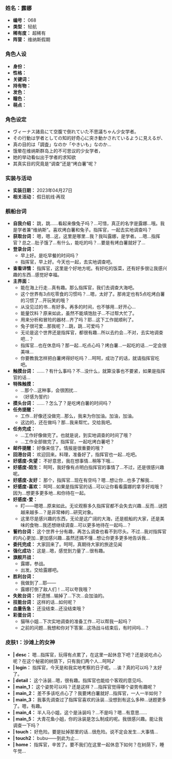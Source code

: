 ### 姓名：露娜
* **编号：** 068
* **类型：** 轻航
* **稀有度：** 超稀有
* **阵营：** 维纳斯假期


### 角色人设
* **身份：** 
* **性格：** 
* **关键词：** 
* **持有物：** 
* **发色：** 
* **瞳色：** 
* **萌点：** 


### 角色设定
* ヴィーナス諸島にて空腹で倒れていた不思議ちゃん少女学者。
* その行動は学者としての知的好奇心に突き動かされているように見えるが、
* 真の目的は「調査」なのか「やきいも」なのか…
* 饿晕在维纳斯群岛上的不可思议的少女学者，
* 她的举动看似出于学者的求知欲
* 其真实目的究竟是“调查”还是“烤白薯”呢？


### 实装与活动
* **实装日期：** 2023年04月27日
* **相关活动：** 假日航线·再现


### 舰船台词
* **自我介绍：** 跳，跳……看起来像兔子吗？…可惜，真正的名字是露娜…哦。我是学者兼“维纳斯”。喜欢烤白薯和兔子。指挥官，一起去实地调查吗？
* **获取台词：** 嗯，嗯…这，这里是哪里…我？我叫露娜，是学者。…嗯…指挥官？总之…肚子饿了…有什么，能吃的吗？…要是有烤白薯就好了…
* **登录台词：**
  * 早上好。是吃早餐的时间吗？
  * 指挥官，早上好。今天也一起，去实地调查吧。
* **查看详情：** 指挥官，这里是个好地方呢。有好吃的饭菜，还有好多很让我感兴趣的东西…感觉好幸福。
* **主界面：**
  * 能在海上行走…真有趣。那么指挥官，我们去调查大海吧。
  * 这个世界有3点吃零食的习惯吗？…嗯，太好了。那肯定也有5点吃烤白薯的习惯了…开玩笑的哦？
  * 从没见过的书…有好多。再多的时间，也不够用…好开心…
  * 能量饮料？原来如此，虽然不能填饱肚子…不过帮大忙了。
  * 用来分析和冒险的器材…齐了吗？耶…这下工作就顺利了。
  * 兔子很可爱…那我呢？…跳，跳…可爱吗？
  * 无论是这个世界还是指挥官，都很有趣…所以去约会…不对，去实地调查吧…？
  * 指挥官…也在休息吗？那一起…吃点心吗？烤白薯…一起吃的话…一定会很美味…
  * 你要教我怎样把白薯烤得好吃吗？…呵呵，成功了的话，就请指挥官吃吧。
* **触摸台词：** ……？有什么事吗？不…没什么，就算没事也不要紧，如果是指挥官的话…
* **特殊触摸：**
  * …那个…这种事，会很困扰…
  * （好感为誓约）
* **摸头台词：** ……？怎么了？是吃烤白薯的时间吗？
* **任务提醒：**
  * 工作…好像还没做完…那么，我来为你加油。加油，加油。
  * 这边的，还在做吗？那…我来帮忙。交给我吧。
* **任务完成：**
  * …工作好像做完了。也就是说，到实地调查的时间了哦？
  * …工作全部做完了。指挥官，一起吃烤白薯吧？
* **邮件提醒：** 好像来信了。情报是很重要的哦？
* **回港台词：** 欢迎回来。料理，准备好了，指挥官也一起…吃吧。
* **好感度-失望：** 不好意思，我在想事情…稍等下哦…
* **好感度-陌生：** 呵呵，我好像有点明白指挥官的事情了…不过，还是很感兴趣呢。
* **好感度-友好：** 那个，指挥官…现在有空吗？嗯…想让你…也多了解我…
* **好感度-喜欢：** 呵呵…如果是指挥官的话…可以让你看看露娜的拿手好戏哦？因为…想更多更多地…和你待在一起。
* **好感度-爱：**
  * 盯——嗯嗯…原来如此。无论观察多久指挥官都不会失去兴趣…反而…谜团越来越多…？是非常棒的…研究对象。
  * 这里尽是感兴趣的东西，无论是这广阔的大海，还是舰船的大家，还是美味的食物…我还想继续调查…可以更多地待在一起吗…？
* **誓约台词：** 这个世界十分有趣，再怎么调查也看不到尽头。不过…我对指挥官的内心更加…更加感兴趣…虽然还搞不懂…想让你更多更多地告诉我…
* **委托完成：** 大家回来了。呵呵，真期待大家的旅途见闻
* **强化成功：** 这是…嗯，感觉到力量了…很有趣。
* **旗舰开战：**
  * 露娜，参战。
  * 出发。交给露娜吧。
* **胜利台词：**
  * 我做到了…耶——
  * 露娜打倒了敌人们！…可以夸我哦？
* **失败台词：** 好遗憾…输掉了…下次…会加油的。
* **技能台词：** 这样的话…如何呢？
* **血量告急：** 还没结束…还没结束哦？
* **彩蛋台词：**
  * 猫咪小姐…下次实地调查的准备工作…可以帮我一起吗？
  * 之前的问题…我想和你对下答案…这场战斗结束后，有时间吗…？


### 皮肤1：沙滩上的女神
* **| desc：** 嗯…指挥官，玩得有点累了，在这里一起休息下吧？还是说吃点心呢？在这个秘密的树荫下，只有我们两个人…呵呵♪
* **| login：** 指挥官，今天是和我实地考察的日子呢。…诶？真的可以吗？太好了。
* **| detail：** 这个泳装…嗯，很有趣。指挥官也能给个客观的意见吗、
* **| main_1：** 这个姿势可以吗？还是这样？…指挥官觉得哪个姿势有趣呢？
* **| main_2：** 差不多该吃点心了？我要烤白薯就好…指挥官，一人一半如何？
* **| main_3：** 我事先调查过了指挥官喜欢的泳装…没想到有这么多种…谜题更多了。嗯，有趣。
* **| main_4：** 半人马小姐，这个是泳装吗？…不是吗？嗯…有意思……
* **| main_5：** 大青花鱼小姐，你的泳装是怎么制成的呢。我很感兴趣。能让我调查一下吗？
* **| touch：** 好危险。要是扯掉那里的话…很危险。说不定会发生…大事情…
* **| touch2：** bubu——到此为止…
* **| home：** 指挥官，辛苦了。要不我们在这里一起休息下如何？在树荫下，睡午觉…
